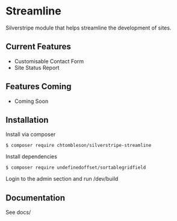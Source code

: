 # Streamline

Silverstripe module that helps streamline the development
of sites.

## Current Features

  * Customisable Contact Form
  * Site Status Report

## Features Coming

  * Coming Soon

## Installation

Install via composer

    $ composer require chtombleson/silverstripe-streamline

Install dependencies

    $ composer require undefinedoffset/sortablegridfield

Login to the admin section and run /dev/build

## Documentation

See docs/
